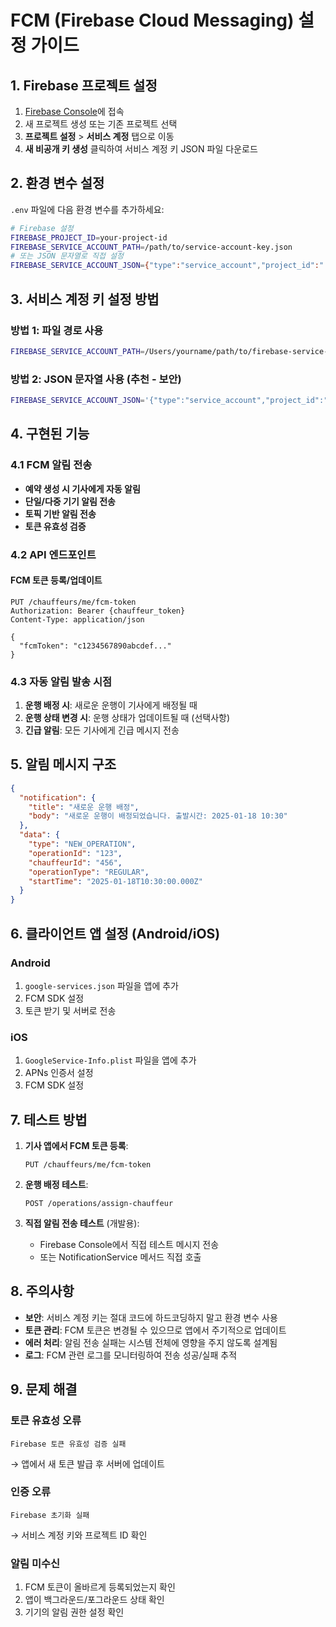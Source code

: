 # FCM (Firebase Cloud Messaging) 설정 가이드

## 1. Firebase 프로젝트 설정

1. [Firebase Console](https://console.firebase.google.com/)에 접속
2. 새 프로젝트 생성 또는 기존 프로젝트 선택
3. **프로젝트 설정** > **서비스 계정** 탭으로 이동
4. **새 비공개 키 생성** 클릭하여 서비스 계정 키 JSON 파일 다운로드

## 2. 환경 변수 설정

`.env` 파일에 다음 환경 변수를 추가하세요:

```bash
# Firebase 설정
FIREBASE_PROJECT_ID=your-project-id
FIREBASE_SERVICE_ACCOUNT_PATH=/path/to/service-account-key.json
# 또는 JSON 문자열로 직접 설정
FIREBASE_SERVICE_ACCOUNT_JSON={"type":"service_account","project_id":"..."}
```

## 3. 서비스 계정 키 설정 방법

### 방법 1: 파일 경로 사용
```bash
FIREBASE_SERVICE_ACCOUNT_PATH=/Users/yourname/path/to/firebase-service-account.json
```

### 방법 2: JSON 문자열 사용 (추천 - 보안)
```bash
FIREBASE_SERVICE_ACCOUNT_JSON='{"type":"service_account","project_id":"your-project","private_key_id":"...","private_key":"-----BEGIN PRIVATE KEY-----\\n...\\n-----END PRIVATE KEY-----\\n","client_email":"...","client_id":"...","auth_uri":"...","token_uri":"...","auth_provider_x509_cert_url":"...","client_x509_cert_url":"..."}'
```

## 4. 구현된 기능

### 4.1 FCM 알림 전송
- **예약 생성 시 기사에게 자동 알림**
- **단일/다중 기기 알림 전송**
- **토픽 기반 알림 전송**
- **토큰 유효성 검증**

### 4.2 API 엔드포인트

#### FCM 토큰 등록/업데이트
```http
PUT /chauffeurs/me/fcm-token
Authorization: Bearer {chauffeur_token}
Content-Type: application/json

{
  "fcmToken": "c1234567890abcdef..."
}
```

### 4.3 자동 알림 발송 시점
1. **운행 배정 시**: 새로운 운행이 기사에게 배정될 때
2. **운행 상태 변경 시**: 운행 상태가 업데이트될 때 (선택사항)
3. **긴급 알림**: 모든 기사에게 긴급 메시지 전송

## 5. 알림 메시지 구조

```json
{
  "notification": {
    "title": "새로운 운행 배정",
    "body": "새로운 운행이 배정되었습니다. 출발시간: 2025-01-18 10:30"
  },
  "data": {
    "type": "NEW_OPERATION",
    "operationId": "123",
    "chauffeurId": "456",
    "operationType": "REGULAR",
    "startTime": "2025-01-18T10:30:00.000Z"
  }
}
```

## 6. 클라이언트 앱 설정 (Android/iOS)

### Android
1. `google-services.json` 파일을 앱에 추가
2. FCM SDK 설정
3. 토큰 받기 및 서버로 전송

### iOS  
1. `GoogleService-Info.plist` 파일을 앱에 추가
2. APNs 인증서 설정
3. FCM SDK 설정

## 7. 테스트 방법

1. **기사 앱에서 FCM 토큰 등록**:
   ```http
   PUT /chauffeurs/me/fcm-token
   ```

2. **운행 배정 테스트**:
   ```http
   POST /operations/assign-chauffeur
   ```

3. **직접 알림 전송 테스트** (개발용):
   - Firebase Console에서 직접 테스트 메시지 전송
   - 또는 NotificationService 메서드 직접 호출

## 8. 주의사항

- **보안**: 서비스 계정 키는 절대 코드에 하드코딩하지 말고 환경 변수 사용
- **토큰 관리**: FCM 토큰은 변경될 수 있으므로 앱에서 주기적으로 업데이트
- **에러 처리**: 알림 전송 실패는 시스템 전체에 영향을 주지 않도록 설계됨
- **로그**: FCM 관련 로그를 모니터링하여 전송 성공/실패 추적

## 9. 문제 해결

### 토큰 유효성 오류
```
Firebase 토큰 유효성 검증 실패
```
→ 앱에서 새 토큰 발급 후 서버에 업데이트

### 인증 오류
```
Firebase 초기화 실패
```
→ 서비스 계정 키와 프로젝트 ID 확인

### 알림 미수신
1. FCM 토큰이 올바르게 등록되었는지 확인
2. 앱이 백그라운드/포그라운드 상태 확인
3. 기기의 알림 권한 설정 확인
